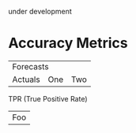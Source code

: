 under development

# Accuracy Metrics 

<table>
  <tr>
    </tr>  
  <tr>
    <td colspan="2">Forecasts</td>
  </tr>  
  <td rowspan="2">Actuals</td>
  <tr>
    <td>One</td>
    <td>Two</td>
  </tr>

</table>

TPR (True Positive Rate)
<table>
    <tr>
        <td>Foo</td>
    </tr>
</table>